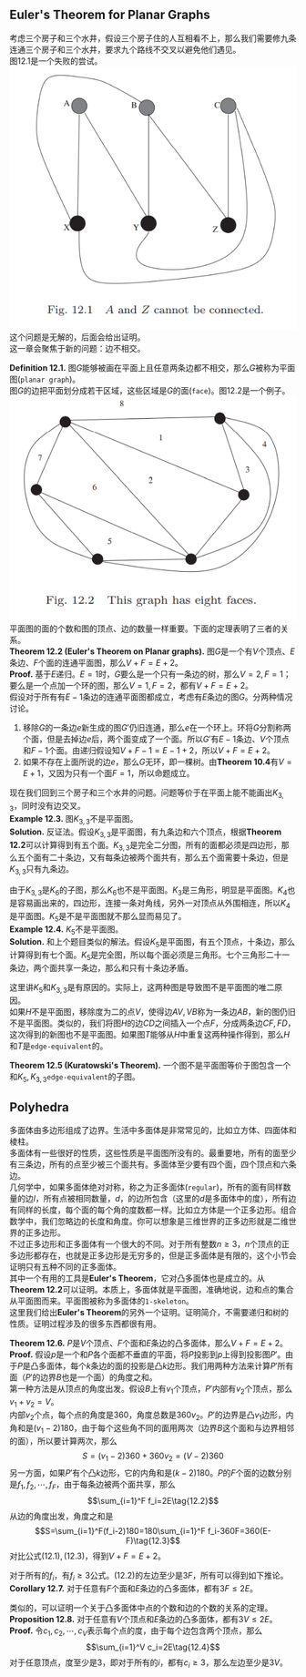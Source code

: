 ## Euler's Theorem for Planar Graphs
考虑三个房子和三个水井，假设三个房子住的人互相看不上，那么我们需要修九条连通三个房子和三个水井，要求九个路线不交叉以避免他们遇见。  
图12.1是一个失败的尝试。  
![](1201.png)  
这个问题是无解的，后面会给出证明。  
这一章会聚焦于新的问题：边不相交。

**Definition 12.1.** 图$G$能够被画在平面上且任意两条边都不相交，那么$G$被称为平面图(`planar graph`)。  
图$G$的边把平面划分成若干区域，这些区域是$G$的面(`face`)。图12.2是一个例子。  
![](1202.png)  
平面图的面的个数和图的顶点、边的数量一样重要。下面的定理表明了三者的关系。  
**Theorem 12.2 (Euler's Theorem on Planar graphs).** 图$G$是一个有$V$个顶点、$E$条边、$F$个面的连通平面图，那么$V+F=E+2$。  
**Proof.** 基于$E$递归。$E=1$时，$G$要么是一个只有一条边的树，那么$V=2,F=1$；要么是一个点加一个环的图，那么$V=1,F=2$，都有$V+F=E+2$。  
假设对于所有有$E-1$条边的连通平面图都成立，考虑有$E$条边的图$G$。分两种情况讨论。  
1) 移除$G$的一条边$e$新生成的图$G'$仍旧连通，那么$e$在一个环上。环将$G$分割称两个面，但是去掉边$e$后，两个面变成了一个面。所以$G'$有$E-1$条边、$V$个顶点和$F-1$个面。由递归假设知$V+F-1=E-1+2$，所以$V+F=E+2$。  
2) 如果不存在上面所说的边$e$，那么$G$无环，即一棵树。由**Theorem 10.4**有$V=E+1$，又因为只有一个面$F=1$，所以命题成立。

现在我们回到三个房子和三个水井的问题。问题等价于在平面上能不能画出$K_{3,3}$，同时没有边交叉。  
**Example 12.3.** 图$K_{3,3}$不是平面图。  
**Solution.** 反证法。假设$K_{3,3}$是平面图，有九条边和六个顶点，根据**Theorem 12.2**可以计算得到有五个面。$K_{3,3}$是完全二分图，所有的面都必须是四边形，那么五个面有二十条边，又有每条边被两个面共有，那么五个面需要十条边，但是$K_{3,3}$只有九条边。

由于$K_{3,3}$是$K_6$的子图，那么$K_6$也不是平面图。$K_3$是三角形，明显是平面图。$K_4$也是容易画出来的，四边形，连接一条对角线，另外一对顶点从外围相连，所以$K_4$是平面图。$K_5$是不是平面图就不那么显而易见了。  
**Example 12.4.** $K_5$不是平面图。  
**Solution.** 和上个题目类似的解法。假设$K_5$是平面图，有五个顶点，十条边，那么计算得到有七个面。$K_5$是完全图，所以每个面必须是三角形。七个三角形二十一条边，两个面共享一条边，那么和只有十条边矛盾。

这里讲$K_5$和$K_{3,3}$是有原因的。实际上，这两种图是导致图不是平面图的唯二原因。  
如果$H$不是平面图，移除度为二的点$V$，使得边$AV,VB$称为一条边$AB$，新的图仍旧不是平面图。类似的，我们将图$H$的边$CD$之间插入一个点$F$，分成两条边$CF,FD$，这次得到的新图也不是平面图。如果图$T$能够从$H$中重复这两种操作得到，那么$H$和$T$是`edge-equivalent`的。

**Theorem 12.5 (Kuratowski's Theorem).** 一个图不是平面图等价于图包含一个和$K_5, K_{3,3}$`edge-equivalent`的子图。

## Polyhedra
多面体由多边形组成了边界。生活中多面体是非常常见的，比如立方体、四面体和棱柱。  
多面体有一些很好的性质，这些性质是平面图所没有的。最重要地，所有的面至少有三条边，所有的点至少被三个面共有。多面体至少要有四个面，四个顶点和六条边。  
几何学中，如果多面体绝对对称，称之为正多面体(`regular`)，所有的面有同样数量的边$l$，所有点被相同数量，$d$，的边所包含（这里的$d$是多面体中的度），所有边有同样的长度，每个面的每个角的度数都一样。比如立方体是一个正多边形。组合数学中，我们忽略边的长度和角度。你可以想象是三维世界的正多边形就是二维世界的正多边形。  
不过正多边形和正多面体有一个很大的不同。对于所有整数$n\geq 3$，$n$个顶点的正多边形都存在，也就是正多边形是无穷多的，但是正多面体是有限的，这个小节会证明只有五种不同的正多面体。  
其中一个有用的工具是**Euler's Theorem**，它对凸多面体也是成立的。从**Theorem 12.2**可以证明。本质上，多面体就是平面图，准确地说，边和点的集合从平面图而来。平面图被称为多面体的`1-skeleton`。  
这里我们给出**Euler's Theorem**的另外一个证明。证明简介，不需要递归和树的性质。证明过程涉及的很多东西都很有用。

**Theorem 12.6.** $P$是$V$个顶点、$F$个面和$E$条边的凸多面体，那么$V+F=E+2$。  
**Proof.** 假设$p$是一个和$P$各个面都不垂直的平面，将$P$投影到$p$上得到投影图$P'$。由于$P$是凸多面体，每个$k$条边的面的投影是凸$k$边形。我们用两种方法来计算$P'$所有面（$P'$的边界$B$也是一个面）的角度之和。  
第一种方法是从顶点的角度出发。假设$B$上有$v_1$个顶点，$P'$内部有$v_2$个顶点，那么$v_1+v_2=V$。  
内部$v_2$个点，每个点的角度是360，角度总数是$360v_2$。$P'$的边界是凸$v_1$边形，内角和是$(v_1-2)180$，由于每个这些角不同的面用两次（边界$B$这个面和与边界相邻的面），所以要计算两次，那么
$$S=(v_1-2)360+360v_2=(V-2)360\tag{12.1}$$
另一方面，如果$P'$有个凸$k$边形，它的内角和是$(k-2)180$。$P$的$F$个面的边数分别是$f_1,f_2,\cdots,f_F$，由于每条边被两个面共享，那么
$$\sum_{i=1}^F f_i=2E\tag{12.2}$$
从边的角度出发，角度之和是
$$S=\sum_{i=1}^F(f_i-2)180=180\sum_{i=1}^F f_i-360F=360(E-F)\tag{12.3}$$
对比公式$(12.1),(12.3)$，得到$V+F=E+2$。

对于所有的$f_i$，有$f_i\geq 3$公式。$(12.2)$的左边至少是$3F$，所有可以得到如下推论。  
**Corollary 12.7.** 对于任意有$F$个面和$E$条边的凸多面体，都有$3F\leq 2E$。

类似的，可以证明一个关于凸多面体中点的个数和边的个数的关系的定理。  
**Proposition 12.8.** 对于任意有$V$个顶点和$E$条边的凸多面体，都有$3V\leq 2E$。  
**Proof.** 令$c_1,c_2,\cdots,c_V$表示每个点的度，由于每个边包含两个顶点，那么
$$\sum_{i=1}^V c_i=2E\tag{12.4}$$
对于任意顶点，度至少是3，即对于所有的$i$，都有$c_i\geq 3$，那么左边至少是$3V$。
